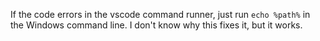 If the code errors in the vscode command runner, just run ```echo %path%``` in the Windows command line. I don't know why this fixes it, but it works.
